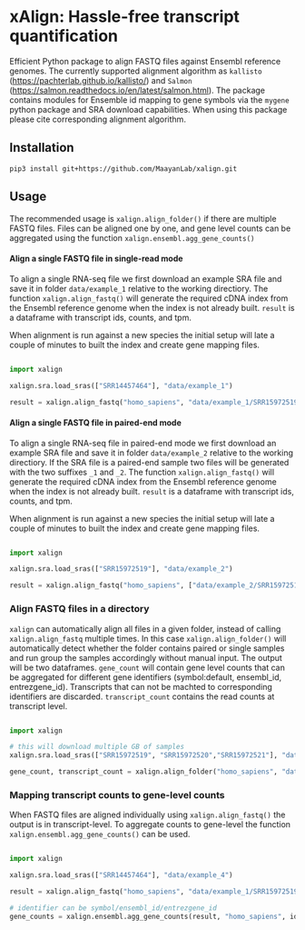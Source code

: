 # xAlign: Hassle-free transcript quantification

Efficient Python package to align FASTQ files against Ensembl reference genomes. The currently supported alignment algorithm as `kallisto` (https://pachterlab.github.io/kallisto/) and `Salmon` (https://salmon.readthedocs.io/en/latest/salmon.html). The package contains modules for Ensemble id mapping to gene symbols via the `mygene` python package and SRA download capabilities. When using this package please cite corresponding alignment algorithm.

## Installation

```
pip3 install git+https://github.com/MaayanLab/xalign.git
```

## Usage

The recommended usage is `xalign.align_folder()` if there are multiple FASTQ files. Files can be aligned one by one, and gene level counts can be aggregated using the function `xalign.ensembl.agg_gene_counts()`

#### Align a single FASTQ file in single-read mode

To align a single RNA-seq file we first download an example SRA file and save it in folder `data/example_1` relative to the working directiory. The function `xalign.align_fastq()` will generate the required cDNA index from the Ensembl reference genome when the index is not already built. `result` is a dataframe with transcript ids, counts, and tpm.

When alignment is run against a new species the initial setup will late a couple of minutes to built the index and create gene mapping files.

```python

import xalign

xalign.sra.load_sras(["SRR14457464"], "data/example_1")

result = xalign.align_fastq("homo_sapiens", "data/example_1/SRR15972519.fastq", t=8)

```

#### Align a single FASTQ file in paired-end mode

To align a single RNA-seq file in paired-end mode we first download an example SRA file and save it in folder `data/example_2` relative to the working directiory. If the SRA file is a paired-end sample two files will be generated with the two suffixes `_1` and `_2`. The function `xalign.align_fastq()` will generate the required cDNA index from the Ensembl reference genome when the index is not already built. `result` is a dataframe with transcript ids, counts, and tpm.

When alignment is run against a new species the initial setup will late a couple of minutes to built the index and create gene mapping files.

```python

import xalign

xalign.sra.load_sras(["SRR15972519"], "data/example_2")

result = xalign.align_fastq("homo_sapiens", ["data/example_2/SRR15972519.fastq", "data/example_2/SRR15972519.fastq"], t=8)

```

### Align FASTQ files in a directory

`xalign` can automatically align all files in a given folder, instead of calling `xalign.align_fastq` multiple times. In this case `xalign.align_folder()` will automatically detect whether the folder contains paired or single samples and run group the samples accordingly without manual input. The output will be two dataframes. `gene_count` will contain gene level counts that can be aggregated for different gene identifiers (symbol:default, ensembl_id, entrezgene_id). Transcripts that can not be machted to corresponding identifiers are discarded. `transcript_count` contains the read counts at transcript level.

```python

import xalign

# this will download multiple GB of samples
xalign.sra.load_sras(["SRR15972519", "SRR15972520","SRR15972521"], "data/example_3")

gene_count, transcript_count = xalign.align_folder("homo_sapiens", "data/example_3", t=8, overwrite=False)

```

### Mapping transcript counts to gene-level counts

When FASTQ files are aligned individually using `xalign.align_fastq()` the output is in transcript-level. To aggregate counts to gene-level the function `xalign.ensembl.agg_gene_counts()` can be used.

```python

import xalign

xalign.sra.load_sras(["SRR14457464"], "data/example_4")

result = xalign.align_fastq("homo_sapiens", "data/example_1/SRR15972519.fastq", t=8)

# identifier can be symbol/ensembl_id/entrezgene_id
gene_counts = xalign.ensembl.agg_gene_counts(result, "homo_sapiens", identifier="symbol")

```
